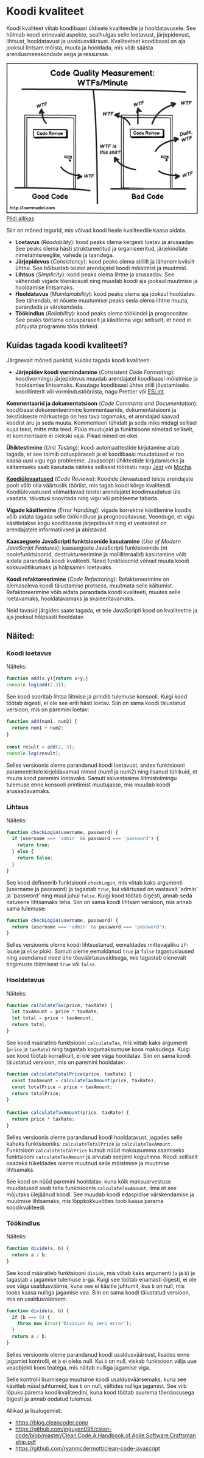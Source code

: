 # Koodi kvaliteet

Koodi kvaliteet viitab koodibaasi üldisele kvaliteedile ja hooldatavusele. See hõlmab koodi erinevaid aspekte, sealhulgas selle loetavust, järjepidevust, lihtsust, hooldatavust ja usaldusväärsust. Kvaliteetset koodibaasi on aja jooksul lihtsam mõista, muuta ja hooldada, mis võib säästa arendusmeeskondade aega ja ressursse.

![WTF-s in minute](files/wtf.png)  
[Pildi allikas](http://zpalexander.com/content/images/2017/09/wtf.png)

Siin on mõned tegurid, mis võivad koodi heale kvaliteedile kaasa aidata.

- **Loetavus** (*Readability*): kood peaks olema kergesti loetav ja arusaadav. See peaks olema hästi struktureeritud ja organiseeritud, järjekindlate nimetamisreeglite, vahede ja taandega.
- **Järjepidevus** (*Consistency*): kood peaks olema stiililt ja lähenemisviisilt ühtne. See hõlbustab teistel arendajatel koodi mõistmist ja muutmist.
- **Lihtsus** (*Simplicity*): kood peaks olema lihtne ja arusaadav. See vähendab vigade tõenäosust ning muudab koodi aja jooksul muutmise ja hooldamise lihtsamaks.
- **Hooldatavus** (*Maintainability*): kood peaks olema aja jooksul hooldatav. See tähendab, et nõuete muutumisel peaks seda olema lihtne muuta, parandada ja värskendada.
- **Töökindlus** (*Reliability*): kood peaks olema töökindel ja prognoositav. See peaks töötama ootuspäraselt ja käsitlema vigu selliselt, et need ei põhjusta programmi töös tõrkeid.


## Kuidas tagada koodi kvaliteeti?

Järgnevalt mõned punktid, kuidas tagada koodi kvaliteeti:

- **Järjepidev koodi vormindamine** (*Consistent Code Formatting*): koodivormingu järjepidevus muudab arendajatel koodibaasi mõistmise ja hooldamise lihtsamaks. Kasutage koodibaasi ühtse stiili jõustamiseks koodilinterit või vormindustööriista, nagu Prettier või [ESLint](../eslint/README.md).

**Kommentaarid ja dokumentatsioon** (*Code Comments and Documentation*): koodibaasi dokumenteerimine kommentaaride, dokumentatsiooni ja tekstisiseste märkustega on hea tava tagamaks, et arendajad saavad koodist aru ja seda muuta. Kommenteeri lühidalt ja seda miks midagi sellisel kujul teed, mitte mita teed. Püüa muutujaid ja funktsioone nimetad selliselt, et kommentaare ei olekski vaja. Pikad nimed on okei.

**Ühiktestimine** (*Unit Testing*): koodi automaattestide kirjutamine aitab tagada, et see toimib ootuspäraselt ja et koodibaasi muudatused ei too kaasa uusi vigu ega probleeme. Javascripti ühiktestide kirjutamiseks ja käitamiseks saab kasutada näiteks selliseid tööriistu nagu [Jest](https://jestjs.io/) või [Mocha](https://mochajs.org/).

[**Koodiülevaatused**](../codeReview/README.md) (*Code Reviews*): Koodide ülevaatused teiste arendajate poolt võib olla väärtuslik tööriist, mis tagab koodi kõrge kvaliteedi. Koodiülevaatused võimaldavad teistel arendajatel koodimuudatusi üle vaadata, täiustusi soovitada ning vigu või probleeme tabada.

**Vigade käsitlemine** (*Error Handling*): vigade korrektne käsitlemine koodis võib aidata tagada selle töökindluse ja prognoositavuse. Veenduge, et vigu käsitletakse kogu koodibaasis järjepidevalt ning et veateated on arendajatele informatiivsed ja abistavad.

**Kaasaegsete JavaScripti funktsioonide kasutamine** (*Use of Modern JavaScript Features*): kaasaegsete JavaScripti funktsioonide (nt noolefunktsioonid, destruktureerimine ja malliliteraalid) kasutamine võib aidata parandada koodi kvaliteeti. Need funktsioonid võivad muuta koodi kokkuvõtlikumaks ja hõlpsamini loetavaks.

**Koodi refaktoreerimine** (*Code Refactoring*): Refaktoreerimine on olemasoleva koodi täiustamise protsess, muutmata selle käitumist. Refaktoreerimine võib aidata parandada koodi kvaliteeti, muutes selle loetavamaks, hooldatavamaks ja skaleeritavamaks.

Neid tavasid järgides saate tagada, et teie JavaScripti kood on kvaliteetne ja aja jooksul hõlpsasti hooldatav.

## Näited:

### Koodi loetavus

Näiteks:
```javascript
function add(x,y){return x+y;}
console.log(add(2,3));
```

See kood sooritab lihtsa liitmise ja prindib tulemuse konsooli. Kuigi kood töötab õigesti, ei ole see eriti hästi loetav. Siin on sama koodi täiustatud versioon, mis on paremini loetav:

```javascript
function add(num1, num2) {
  return num1 + num2;
}

const result = add(2, 3);
console.log(result);
```

Selles versioonis oleme parandanud koodi loetavust, andes funktsiooni parameetritele kirjeldavamad nimed (num1 ja num2) ning lisanud tühikuid, et muuta kood paremini loetavaks. Samuti salvestasime liitmistoimingu tulemuse enne konsooli printimist muutujasse, mis muudab koodi arusaadavamaks.

### Lihtsus

Näiteks:
```javascript
function checkLogin(username, password) {
  if (username === 'admin' && password === 'password') {
    return true;
  } else {
    return false;
  }
}
```

See kood defineerib funktsiooni `checkLogin`, mis võtab kaks argumenti (username ja password) ja tagastab `true`, kui väärtused on vastavalt 'admin' ja 'password' ning muul juhul `false`. Kuigi kood töötab õigesti, annab seda natukene lihtsamaks teha. Siin on sama koodi lihtsam versioon, mis annab sama tulemuse:

```javascript
function checkLogin(username, password) {
  return (username === 'admin' && password === 'password');
}
```

Selles versioonis oleme koodi lihtsustanud, eemaldades mittevajaliku `if`-lause ja `else` ploki. Samuti oleme eemaldanud `true` ja `false` tagastuslaused ning asendanud need ühe tõeväärtusavaldisega, mis tagastab olenevalt tingimuste täitmisest `true` või `false`.

### Hooldatavus

Näiteks:
```javascript
function calculateTax(price, taxRate) {
  let taxAmount = price * taxRate;
  let total = price + taxAmount;
  return total;
}
```

See kood määratleb funktsiooni `calculateTax`, mis võtab kaks argumenti (`price` ja `taxRate`) ning tagastab kogumaksumuse koos maksudega. Kuigi see kood töötab korralikult, ei ole see väga hooldatav. Siin on sama koodi täiustatud versioon, mis on paremini hooldatav:

```javascript
function calculateTotalPrice(price, taxRate) {
  const taxAmount = calculateTaxAmount(price, taxRate);
  const totalPrice = price + taxAmount;
  return totalPrice;
}

function calculateTaxAmount(price, taxRate) {
  return price * taxRate;
}
```

Selles versioonis oleme parandanud koodi hooldatavust, jagades selle kaheks funktsiooniks: `calculateTotalPrice` ja `calculateTaxAmount`. Funktsioon `calculateTotalPrice` kutsub nüüd maksusumma saamiseks funktsiooni `calculateTaxAmount` ja arvutab seejärel koguhinna. Koodi selliselt osadeks tükeldades oleme muutnud selle mõistmise ja muutmise lihtsamaks.

See kood on nüüd paremini hooldatav, kuna kõik maksuarvestuse muudatused saab teha funktsioonis `calculateTaxAmount`, ilma et see mõjutaks ülejäänud koodi. See muudab koodi edaspidise värskendamise ja muutmise lihtsamaks, mis lõppkokkuvõttes toob kaasa parema koodikvaliteedi.

### Töökindlus

Näiteks:
```javascript
function divide(a, b) {
  return a / b;
}
```

See kood määratleb funktsiooni `divide`, mis võtab kaks argumenti (`a` ja `b`) ja tagastab `a` jagamise tulemuse `b`-ga. Kuigi see töötab enamasti õigesti, ei ole see väga usaldusväärne, kuna see ei käsitle juhtumit, kus `b` on null, mis tooks kaasa nulliga jagamise vea. Siin on sama koodi täiustatud versioon, mis on usaldusväärsem:

```javascript
function divide(a, b) {
  if (b === 0) {
    throw new Error('Division by zero error');
  }
  return a / b;
}
```

Selles versioonis oleme parandanud koodi usaldusväärsust, lisades enne jagamist kontrolli, et `b` ei oleks null. Kui `b` on null, viskab funktsioon välja uue veaobjekti koos teatega, mis näitab nulliga jagamise viga.

Selle kontrolli lisamisega muutsime koodi usaldusväärsemaks, kuna see käsitleb nüüd juhtumeid, kus `b` on null, vältides nulliga jagamist. See viib lõpuks parema koodikvaliteedini, kuna kood töötab suurema tõenäosusega õigesti ja annab oodatud tulemusi.

Allikad ja lisalugemist:
- https://blog.cleancoder.com/
- https://github.com/jnguyen095/clean-code/blob/master/Clean.Code.A.Handbook.of.Agile.Software.Craftsmanship.pdf
- https://github.com/ryanmcdermott/clean-code-javascript